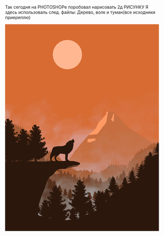 Так сегодня на PHOTOSHOPe поробовал нарисовать 2д РИСУНКУ
Я здесь использоваль след. файлы:
Дерево, волк и туман(все исходники приереплю)


![alt text](https://github.com/Xait/365daychallange/blob/master/day3/Без%20имени-2.jpg)
